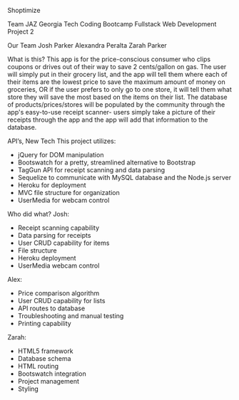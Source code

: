 Shoptimize

Team JAZ
Georgia Tech Coding Bootcamp
Fullstack Web Development
Project 2

Our Team
Josh Parker
Alexandra Peralta
Zarah Parker

What is this?
This app is for the price-conscious consumer who clips coupons or drives out of their way to save 2 cents/gallon on gas. The user will simply put in their grocery list, and the app will tell them where each of their items are the lowest price to save the maximum amount of money on groceries, OR if the user prefers to only go to one store, it will tell them what store they will save the most based on the items on their list. The database of products/prices/stores will be populated by the community through the app's easy-to-use receipt scanner- users simply take a picture of their receipts through the app and the app will add that information to the database. 

API’s, New Tech
This project utilizes:
- jQuery for DOM manipulation
- Bootswatch for a pretty, streamlined alternative to Bootstrap
- TagGun API for receipt scanning and data parsing
- Sequelize to communicate with MySQL database and the Node.js server
- Heroku for deployment
- MVC file structure for organization
- UserMedia for webcam control

Who did what?
Josh:
- Receipt scanning capability
- Data parsing for receipts
- User CRUD capability for items
- File structure
- Heroku deployment
- UserMedia webcam control

Alex:
- Price comparison algorithm
- User CRUD capability for lists
- API routes to database
- Troubleshooting and manual testing
- Printing capability

Zarah:
- HTML5 framework
- Database schema
- HTML routing
- Bootswatch integration
- Project management
- Styling
